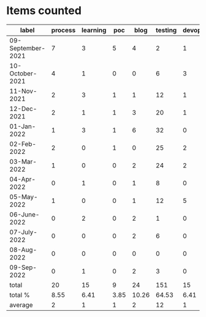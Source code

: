 # Items counted
label | process | learning | poc | blog | testing | devops
---|---|---|---|---|---|---
09-September-2021 | 7 | 3 | 5 | 4 | 2 | 1
10-October-2021 | 4 | 1 | 0 | 0 | 6 | 3
11-Nov-2021 | 2 | 3 | 1 | 1 | 12 | 1
12-Dec-2021 | 2 | 1 | 1 | 3 | 20 | 1
01-Jan-2022 | 1 | 3 | 1 | 6 | 32 | 0
02-Feb-2022 | 2 | 0 | 1 | 0 | 25 | 2
03-Mar-2022 | 1 | 0 | 0 | 2 | 24 | 2
04-Apr-2022 | 0 | 1 | 0 | 1 | 8 | 0
05-May-2022 | 1 | 0 | 0 | 1 | 12 | 5
06-June-2022 | 0 | 2 | 0 | 2 | 1 | 0
07-July-2022 | 0 | 0 | 0 | 2 | 6 | 0
08-Aug-2022 | 0 | 0 | 0 | 0 | 0 | 0
09-Sep-2022 | 0 | 1 | 0 | 2 | 3 | 0
total | 20 | 15 | 9 | 24 | 151 | 15
total % | 8.55 | 6.41 | 3.85 | 10.26 | 64.53 | 6.41
average | 2 | 1 | 1 | 2 | 12 | 1

